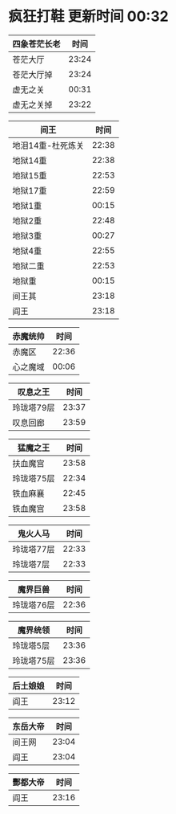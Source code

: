 # 疯狂打鞋 更新时间 00:32

| 四象苍茫长老   | 时间    |
|--------|-------|
| 苍茫大厅 | 23:24 |
| 苍茫大厅掉 | 23:24 |
| 虚无之关 | 00:31 |
| 虚无之关掉 | 23:22 |

| 间王   | 时间    |
|--------|-------|
| 地泪14重-杜死炼关 | 22:38 |
| 地狱14重 | 22:38 |
| 地狱15重 | 22:53 |
| 地狱17重 | 22:59 |
| 地狱1重 | 00:15 |
| 地狱2重 | 22:48 |
| 地狱3重 | 00:27 |
| 地狱4重 | 22:55 |
| 地狱二重 | 22:53 |
| 地狱重 | 00:15 |
| 间王其 | 23:18 |
| 阎王 | 23:18 |

| 赤魔统帅   | 时间    |
|--------|-------|
| 赤魔区 | 22:36 |
| 心之魔域 | 00:06 |

| 叹息之王   | 时间    |
|--------|-------|
| 玲珑塔79层 | 23:37 |
| 叹息回廊 | 23:59 |

| 猛魔之王   | 时间    |
|--------|-------|
| 扶血魔宫 | 23:58 |
| 玲珑塔75层 | 22:34 |
| 铁血麻襄 | 22:45 |
| 铁血魔宫 | 23:58 |

| 鬼火人马   | 时间    |
|--------|-------|
| 玲珑塔77层 | 22:33 |
| 玲珑塔7层 | 22:33 |

| 魔界巨兽   | 时间    |
|--------|-------|
| 玲珑塔76层 | 22:36 |

| 魔界统领   | 时间    |
|--------|-------|
| 玲珑塔5层 | 23:36 |
| 玲珑塔75层 | 23:36 |

| 后土娘娘   | 时间    |
|--------|-------|
| 阎王 | 23:12 |

| 东岳大帝   | 时间    |
|--------|-------|
| 间王网 | 23:04 |
| 阎王 | 23:04 |

| 酆都大帝   | 时间    |
|--------|-------|
| 阎王 | 23:16 |